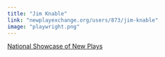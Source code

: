 ```yaml
---
title: "Jim Knable"
link: "newplayexchange.org/users/873/jim-knable"
image: "playwright.png"
---
```


[National Showcase of New Plays](/programs/national-showcase-of-new-plays)
